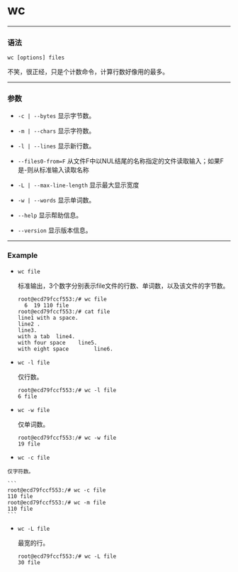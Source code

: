 wc
=====

***

### 语法

```
wc [options] files
```

不笑，很正经，只是个计数命令，计算行数好像用的最多。

***

### 参数

* `-c | --bytes`    显示字节数。

* `-m | --chars`     显示字符数。

* `-l | --lines`     显示新行数。

* `--files0-from=F`     从文件F中以NUL结尾的名称指定的文件读取输入；如果F是-则从标准输入读取名称
      
* `-L | --max-line-length`   显示最大显示宽度

* `-w | --words`     显示单词数。

* `--help`  显示帮助信息。

* `--version`   显示版本信息。

***

### Example

* `wc file`

     标准输出，3个数字分别表示file文件的行数、单词数，以及该文件的字节数。

    ```
    root@ecd79fccf553:/# wc file 
      6  19 110 file 
    root@ecd79fccf553:/# cat file 
    line1 with a space.
    line2 .
    line3.
    with a tab	line4.
    with four space    line5.
    with eight space        line6.
    ```
  
 * `wc -l file`
 
    仅行数。
 
    ```
    root@ecd79fccf553:/# wc -l file 
    6 file 
    ```
   
  * `wc -w file`
  
    仅单词数。
  
    ``` 
    root@ecd79fccf553:/# wc -w file 
    19 file
    ```
    
   * `wc -c file `
   
    仅字符数。
    
    ``` 
    root@ecd79fccf553:/# wc -c file 
    110 file
    root@ecd79fccf553:/# wc -m file 
    110 file 
    ```
  
  * `wc -L file`
  
    最宽的行。
  
    ```
    root@ecd79fccf553:/# wc -L file 
    30 file 
    ```